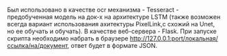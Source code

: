 Был использовано в качестве ocr механизма - Tesseract - предобученная модель на док-х на архитектуре LSTM (также возможен всегда вариант использования ахитектуры PixelLink,с схожий на Unet, но ее обучать и обучать).
В качестве веб-сервера - Flask.
При запуске скрипта необходимо набрать в браузере http://127.0.0.1:port/локальная/ссылка/на/документ, ответ будет в формате JSON.